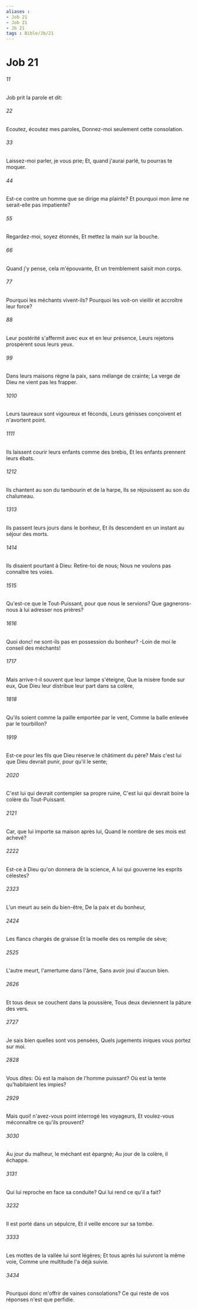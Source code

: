 ```yaml
---
aliases : 
- Job 21
- Job 21
- Jb 21
tags : Bible/Jb/21
---
```


# Job 21

###### 11
Job prit la parole et dit:
###### 22
Ecoutez, écoutez mes paroles, Donnez-moi seulement cette consolation.
###### 33
Laissez-moi parler, je vous prie; Et, quand j'aurai parlé, tu pourras te moquer.
###### 44
Est-ce contre un homme que se dirige ma plainte? Et pourquoi mon âme ne serait-elle pas impatiente?
###### 55
Regardez-moi, soyez étonnés, Et mettez la main sur la bouche.
###### 66
Quand j'y pense, cela m'épouvante, Et un tremblement saisit mon corps.
###### 77
Pourquoi les méchants vivent-ils? Pourquoi les voit-on vieillir et accroître leur force?
###### 88
Leur postérité s'affermit avec eux et en leur présence, Leurs rejetons prospèrent sous leurs yeux.
###### 99
Dans leurs maisons règne la paix, sans mélange de crainte; La verge de Dieu ne vient pas les frapper.
###### 1010
Leurs taureaux sont vigoureux et féconds, Leurs génisses conçoivent et n'avortent point.
###### 1111
Ils laissent courir leurs enfants comme des brebis, Et les enfants prennent leurs ébats.
###### 1212
Ils chantent au son du tambourin et de la harpe, Ils se réjouissent au son du chalumeau.
###### 1313
Ils passent leurs jours dans le bonheur, Et ils descendent en un instant au séjour des morts.
###### 1414
Ils disaient pourtant à Dieu: Retire-toi de nous; Nous ne voulons pas connaître tes voies.
###### 1515
Qu'est-ce que le Tout-Puissant, pour que nous le servions? Que gagnerons-nous à lui adresser nos prières?
###### 1616
Quoi donc! ne sont-ils pas en possession du bonheur? -Loin de moi le conseil des méchants!
###### 1717
Mais arrive-t-il souvent que leur lampe s'éteigne, Que la misère fonde sur eux, Que Dieu leur distribue leur part dans sa colère,
###### 1818
Qu'ils soient comme la paille emportée par le vent, Comme la balle enlevée par le tourbillon?
###### 1919
Est-ce pour les fils que Dieu réserve le châtiment du père? Mais c'est lui que Dieu devrait punir, pour qu'il le sente;
###### 2020
C'est lui qui devrait contempler sa propre ruine, C'est lui qui devrait boire la colère du Tout-Puissant.
###### 2121
Car, que lui importe sa maison après lui, Quand le nombre de ses mois est achevé?
###### 2222
Est-ce à Dieu qu'on donnera de la science, A lui qui gouverne les esprits célestes?
###### 2323
L'un meurt au sein du bien-être, De la paix et du bonheur,
###### 2424
Les flancs chargés de graisse Et la moelle des os remplie de sève;
###### 2525
L'autre meurt, l'amertume dans l'âme, Sans avoir joui d'aucun bien.
###### 2626
Et tous deux se couchent dans la poussière, Tous deux deviennent la pâture des vers.
###### 2727
Je sais bien quelles sont vos pensées, Quels jugements iniques vous portez sur moi.
###### 2828
Vous dites: Où est la maison de l'homme puissant? Où est la tente qu'habitaient les impies?
###### 2929
Mais quoi! n'avez-vous point interrogé les voyageurs, Et voulez-vous méconnaître ce qu'ils prouvent?
###### 3030
Au jour du malheur, le méchant est épargné; Au jour de la colère, il échappe.
###### 3131
Qui lui reproche en face sa conduite? Qui lui rend ce qu'il a fait?
###### 3232
Il est porté dans un sépulcre, Et il veille encore sur sa tombe.
###### 3333
Les mottes de la vallée lui sont légères; Et tous après lui suivront la même voie, Comme une multitude l'a déjà suivie.
###### 3434
Pourquoi donc m'offrir de vaines consolations? Ce qui reste de vos réponses n'est que perfidie.
